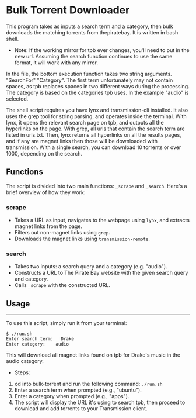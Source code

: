 # Bulk Torrent Downloader

This program takes as inputs a search term and a category, then bulk downloads the matching torrents from thepiratebay. It is written in bash shell.
* Note: If the working mirror for tpb ever changes, you'll need to put in the new url. Assuming the search function continues to use the same format, it will work with any mirror.

In the file, the bottom execution function takes two string arguments. "SearchFor" "Category". The first term unfortunately may not contain spaces, as tpb replaces spaces in two different ways during the processing. The category is based on the categories tpb uses. In the example "audio" is selected.

The shell script requires you have lynx and transmission-cli installed. It also uses the grep tool for string parsing, and operates inside the terminal. With lynx, it opens the relevant search page on tpb, and outputs all the hyperlinks on the page. With grep, all urls that contain the search term are listed in urls.txt. Then, lynx returns all hyperlinks on all the results pages, and if any are magnet links then those will be downloaded with transmission. With a single search, you can download 10 torrents or over 1000, depending on the search.

## Functions

The script is divided into two main functions: `_scrape` and `_search`. Here's a brief overview of how they work:

### scrape

* Takes a URL as input, navigates to the webpage using `lynx`, and extracts magnet links from the page.
* Filters out non-magnet links using `grep`.
* Downloads the magnet links using `transmission-remote`.

### search

* Takes two inputs: a search query and a category (e.g. "audio").
* Constructs a URL to The Pirate Bay website with the given search query and category.
* Calls `_scrape` with the constructed URL.

## Usage
*****

To use this script, simply run it from your terminal:
```
$ ./run.sh
Enter search term:   Drake
Enter category:    audio
```
This will download all magnet links found on tpb for Drake's music in the audio category.

* Steps:
1. cd into bulk-torrent and run the following command: `./run.sh`
2. Enter a search term when prompted (e.g., "ubuntu").
3. Enter a category when prompted (e.g., "apps").
4. The script will display the URL it's using to search tpb, then proceed to download and add torrents to your Transmission client.